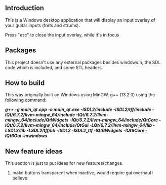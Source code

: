## Introduction
This is a Windows desktop application that will display an input overlay of your guitar inputs (frets and strums).

Press "esc" to close the input overlay, while it's in focus


## Packages
This project doesn't use any external packages besides windows.h, the SDL code which is included, and some STL headers.


## How to build
This was originally built on Windows using MinGW, g++ (13.2.0) using the following command:

***g++ -g main_qt.cpp -o main_qt.exe -ISDL2/include -ISDL2/tff/include -IQt/6.7.2/llvm-mingw_64/include -IQt/6.7.2/llvm-mingw_64/include/QtWidgets -IQt/6.7.2/llvm-mingw_64/include/QtCore -IQt/6.7.2/llvm-mingw_64/include/QtGui -LQt/6.7.2/llvm-mingw_64/lib -LSDL2/lib -LSDL2/tff/lib -lSDL2 -lSDL2_ttf -lQt6Widgets -lQt6Core -lQt6Gui -mwindows***


## New feature ideas
This section is just to put ideas for new features/changes.

1. make buttons transparent when inactive, would require gui overhaul i believe.